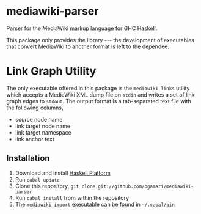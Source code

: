 # mediawiki-parser

Parser for the MediaWiki markup language for GHC Haskell.

This package only provides the library --- the development of executables that convert MediaWiki to another format is left to the dependee.


# Link Graph Utility

The only executable offered in this package is the `mediawiki-links` utility which
accepts a MediaWiki XML dump file on `stdin` and writes a set of link graph
edges to `stdout`. The output format is a tab-separated text file with the
following columns,

 * source node name
 * link target node name
 * link target namespace
 * link anchor text

## Installation

1. Download and install [Haskell Platform](https://www.haskell.org/platform/)
2. Run `cabal update`
3. Clone this repository, `git clone git://github.com/bgamari/mediawiki-parser`
4. Run `cabal install` from within the repository
5. The `mediawiki-import` executable can be found in `~/.cabal/bin`

